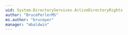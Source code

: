 ```yaml
---
uid: System.DirectoryServices.ActiveDirectoryRights
author: "BrucePerlerMS"
ms.author: "bruceper"
manager: "mbaldwin"
---
```

